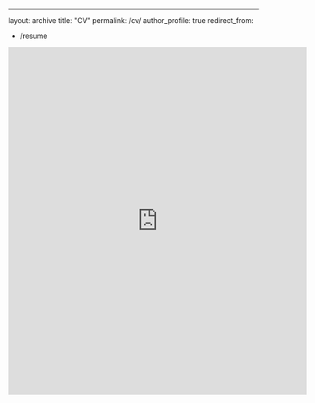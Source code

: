 ---
layout: archive
title: "CV"
permalink: /cv/
author_profile: true
redirect_from:
  - /resume
<embed src="https://g185.github.io//files/Academic_CV.pdf" width="600" height="700" type='application/pdf'> 